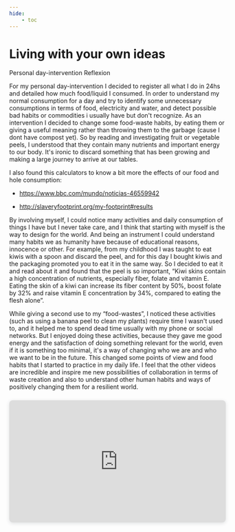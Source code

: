 ```yaml
---
hide:
    - toc
---
```


# Living with your own ideas

Personal day-intervention Reflexion

For my personal day-intervention I decided to register all what I do in 24hs and detailed how much food/liquid I consumed. In order to understand my normal consumption for a day and try to identify some unnecessary consumptions in terms of food, electricity and water, and detect possible bad habits or commodities i usually have but don't recognize. As an intervention I decided to change some food-waste habits, by eating them or giving a useful meaning rather than throwing them to the garbage (cause I dont have compost yet). So by reading and investigating fruit or vegetable peels, I understood that they contain many nutrients and important energy to our body. It's ironic to discard something that has been growing and making a large journey to arrive at our tables. 

I also found this calculators to know a bit more the effects of our food and hole consumption: 

- https://www.bbc.com/mundo/noticias-46559942

- http://slaveryfootprint.org/my-footprint#results

By involving myself, I could notice many activities and daily consumption of things I have but I never take care, and I think that starting with myself is the way to design for the world. And being an instrument I could understand many habits we as humanity have because of educational reasons, innocence or other. For example, from my childhood I was taught to eat kiwis with a spoon and discard the peel, and for this day I bought kiwis and the packaging promoted you to eat it in the same way. So I decided to eat it and read about it and found that the peel is so important, “Kiwi skins contain a high concentration of nutrients, especially fiber, folate and vitamin E. Eating the skin of a kiwi can increase its fiber content by 50%, boost folate by 32% and raise vitamin E concentration by 34%, compared to eating the flesh alone”.

While giving a second use to my “food-wastes”, I noticed these activities (such as using a banana peel to clean my plants) require time I wasn't used to, and it helped me to spend dead time usually with my phone or social networks. But I enjoyed doing these activities, because they gave me good energy and the satisfaction of doing something relevant for the world, even if it is something too minimal, it's a way of changing who we are and who we want to be in the future. This changed some points of view and food habits that I started to practice in my daily life. I feel that the other videos are incredible and inspire me new possibilities of collaboration in terms of waste creation and also to understand other human habits and ways of positively changing them for a resilient world.


<div style="position: relative; width: 100%; height: 0; padding-top: 56.2500%;
 padding-bottom: 0; box-shadow: 0 2px 8px 0 rgba(63,69,81,0.16); margin-top: 1.6em; margin-bottom: 0.9em; overflow: hidden;
 border-radius: 8px; will-change: transform;">
  <iframe loading="lazy" style="position: absolute; width: 100%; height: 100%; top: 0; left: 0; border: none; padding: 0;margin: 0;"
    src="https:&#x2F;&#x2F;www.canva.com&#x2F;design&#x2F;DAFRMsHCdCw&#x2F;watch?embed" allowfullscreen="allowfullscreen" allow="fullscreen">
  </iframe>
</div>
